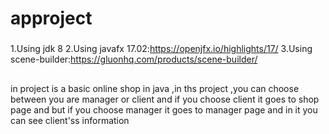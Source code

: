 # approject
### 
1.Using jdk 8
2.Using javafx 17.02:https://openjfx.io/highlights/17/
3.Using scene-builder:https://gluonhq.com/products/scene-builder/
##
in project is a basic online shop in java ,in ths project ,you can choose between you are manager or client
and if you choose client it goes to shop page and but if you choose manager it goes to manager page and in it you can see client'ss information

